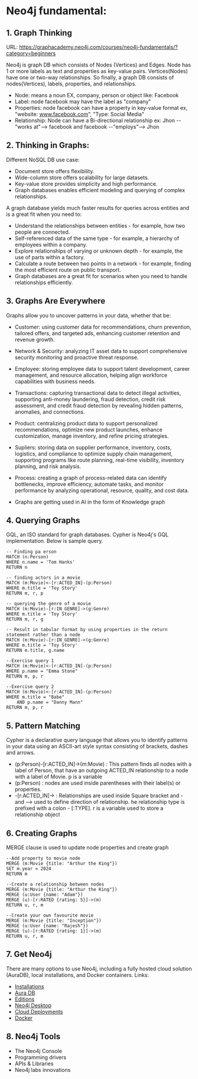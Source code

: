 
# Neo4j fundamental:
## 1. Graph Thinking
URL: https://graphacademy.neo4j.com/courses/neo4j-fundamentals/?category=beginners

Neo4j is graph DB which consists of Nodes (Vertices) and Edges. Node has 1 or more labels as text and properties as key-value pairs.
Vertices(Nodes) have one or two-way relationships.
So finally, a graph DB consists of nodes(Vertices), labels, properties, and relationships.

- Node: means a noun EX, company, person or object like: Facebook
- Label: node facebook may have the label as "company"
- Properties:  node facebook can have a property in key-value format ex,  "website: www.facebook.com", "Type: Social Media"
- Relationship: Node can have a Bi-directional relationship ex: Jhon --"works at"--> facebook and facebook --"employs"--> Jhon


## 2. Thinking in Graphs:
Different NoSQL DB use case:
- Document store offers flexibility.
- Wide-column store offers scalability for large datasets.
- Key-value store provides simplicity and high performance.
- Graph databases enables efficient modeling and querying of complex relationships.
 
A graph database yields much faster results for queries across entities and is a great fit when you need to:
- Understand the relationships between entities - for example, how two people are connected.
- Self-referenced data of the same type - for example, a hierarchy of employees within a company. 
- Explore relationships of varying or unknown depth - for example, the use of parts within a factory. 
- Calculate a route between two points in a network - for example, finding the most efficient route on public transport. 
- Graph databases are a great fit for scenarios when you need to handle relationships efficiently.


## 3. Graphs Are Everywhere

Graphs allow you to uncover patterns in your data, whether that be:

- Customer: using customer data for recommendations, churn prevention, tailored offers, and targeted ads, enhancing customer retention and revenue growth.

- Network & Security: analyzing IT asset data to support comprehensive security monitoring and proactive threat response.

- Employee: storing employee data to support talent development, career management, and resource allocation, helping align workforce capabilities with business needs.

- Transactions: capturing transactional data to detect illegal activities, supporting anti-money laundering, fraud detection, credit risk assessment, and credit fraud detection by revealing hidden patterns, anomalies, and connections.

- Product: centralizing product data to support personalized recommendations, optimize new product launches, enhance customization, manage inventory, and refine pricing strategies.

- Supliers: storing data on supplier performance, inventory, costs, logistics, and compliance to optimize supply chain management, supporting programs like route planning, real-time visibility, inventory planning, and risk analysis.

- Process: creating a graph of process-related data can identify bottlenecks, improve efficiency, automate tasks, and monitor performance by analyzing operational, resource, quality, and cost data.

- Graphs are getting used in AI in the form of Knowledge graph

## 4. Querying Graphs
GQL, an ISO standard for graph databases. Cypher is Neo4j's GQL implementation. Below is sample query.
```
-- Finding pa erson
MATCH (n:Person)
WHERE n.name = 'Tom Hanks'
RETURN n

-- finding actors in a movie
MATCH (m:Movie)<-[r:ACTED_IN]-(p:Person)
WHERE m.title = 'Toy Story'
RETURN m, r, p

-- querying the genre of a movie
MATCH (m:Movie)-[r:IN_GENRE]->(g:Genre)
WHERE m.title = 'Toy Story'
RETURN m, r, g

-- Result in tabular format by using properties in the return statement rather than a node
MATCH (m:Movie)-[r:IN_GENRE]->(g:Genre)
WHERE m.title = 'Toy Story'
RETURN m.title, g.name

--Exercise query 1
MATCH (m:Movie)<-[r:ACTED_IN]-(p:Person)
WHERE p.name = "Emma Stone"
RETURN m, p, r

--Exercise query 2
MATCH (m:Movie)<-[r:ACTED_IN]-(p:Person)
WHERE m.title = "Babe"
    AND p.name = "Danny Mann"
RETURN m, p, r

```

## 5. Pattern Matching
Cypher is a declarative query language that allows you to identify patterns in your data using an ASCII-art style syntax consisting of brackets, dashes and arrows.
- (p:Person)-[r:ACTED_IN]→(m:Movie) : This pattern finds all nodes with a label of Person, that have an outgoing ACTED_IN relationship to a node with a label of Movie. p is a variable
- (p:Person) : nodes are used inside parentheses with their label(s) or properties.
- -[r:ACTED_IN]→ : Relationships are used inside Square bracket and - and --> used to define direction of relationship. he relationship type is prefixed with a colon - [:TYPE]. r is a variable used to store a relationship object

## 6. Creating Graphs
MERGE clause is used to update node properties and create graph
```
--Add property to movie node
MERGE (m:Movie {title: "Arthur the King"})
SET m.year = 2024
RETURN m

--Create a relationship between nodes
MERGE (m:Movie {title: "Arthur the King"})
MERGE (u:User {name: "Adam"})
MERGE (u)-[r:RATED {rating: 5}]->(m)
RETURN u, r, m

--Create your own favourite movie
MERGE (m:Movie {title: "Inception"})
MERGE (u:User {name: "Rajesh"})
MERGE (u)-[r:RATED {rating: 1}]->(m)
RETURN u, r, m

```

## 7. Get Neo4j
There are many options to use Neo4j, including a fully hosted cloud solution (AuraDB), local installations, and Docker containers.
Links:
- [Installations](https://neo4j.com/docs/operations-manual/current/installation/?_gl=1*kn51eh*_gcl_au*MjAwNjI2OTMwOS4xNzQ1NjUxOTYx*_ga*Mzc1MTg2MjkyLjE3NDU2NTE5NjE.*_ga_DL38Q8KGQC*MTc0NTc0OTkyOS40LjEuMTc0NTc1MDU4Ny4wLjAuMA..*_ga_DZP8Z65KK4*MTc0NTc0OTkyOC40LjEuMTc0NTc1MDU4Ny4wLjAuMA..)
- [Aura DB](https://neo4j.com/product/auradb/?_gl=1*kn51eh*_gcl_au*MjAwNjI2OTMwOS4xNzQ1NjUxOTYx*_ga*Mzc1MTg2MjkyLjE3NDU2NTE5NjE.*_ga_DL38Q8KGQC*MTc0NTc0OTkyOS40LjEuMTc0NTc1MDU4Ny4wLjAuMA..*_ga_DZP8Z65KK4*MTc0NTc0OTkyOC40LjEuMTc0NTc1MDU4Ny4wLjAuMA..)
- [Editions](https://neo4j.com/docs/operations-manual/current/introduction/?_gl=1*kn51eh*_gcl_au*MjAwNjI2OTMwOS4xNzQ1NjUxOTYx*_ga*Mzc1MTg2MjkyLjE3NDU2NTE5NjE.*_ga_DL38Q8KGQC*MTc0NTc0OTkyOS40LjEuMTc0NTc1MDU4Ny4wLjAuMA..*_ga_DZP8Z65KK4*MTc0NTc0OTkyOC40LjEuMTc0NTc1MDU4Ny4wLjAuMA..#_neo4j_editions)
- [Neo4j Desktop](https://neo4j.com/download/?_gl=1*1cryvm4*_gcl_au*MjAwNjI2OTMwOS4xNzQ1NjUxOTYx*_ga*Mzc1MTg2MjkyLjE3NDU2NTE5NjE.*_ga_DL38Q8KGQC*MTc0NTc0OTkyOS40LjEuMTc0NTc1MTEyOC4wLjAuMA..*_ga_DZP8Z65KK4*MTc0NTc0OTkyOC40LjEuMTc0NTc1MTEyOC4wLjAuMA..)
- [Cloud Deployments](https://neo4j.com/docs/operations-manual/current/cloud-deployments/?_gl=1*e8lpbw*_gcl_au*MjAwNjI2OTMwOS4xNzQ1NjUxOTYx*_ga*Mzc1MTg2MjkyLjE3NDU2NTE5NjE.*_ga_DL38Q8KGQC*MTc0NTc0OTkyOS40LjEuMTc0NTc1MTE4OC4wLjAuMA..*_ga_DZP8Z65KK4*MTc0NTc0OTkyOC40LjEuMTc0NTc1MTE4OC4wLjAuMA..)
- [Docker](https://neo4j.com/docs/operations-manual/current/docker/?_gl=1*e8lpbw*_gcl_au*MjAwNjI2OTMwOS4xNzQ1NjUxOTYx*_ga*Mzc1MTg2MjkyLjE3NDU2NTE5NjE.*_ga_DL38Q8KGQC*MTc0NTc0OTkyOS40LjEuMTc0NTc1MTE4OC4wLjAuMA..*_ga_DZP8Z65KK4*MTc0NTc0OTkyOC40LjEuMTc0NTc1MTE4OC4wLjAuMA..)

## 8. Neo4j Tools
- The Neo4j Console
- Programming drivers
- APIs & Libraries
- Neo4j labs innovations
